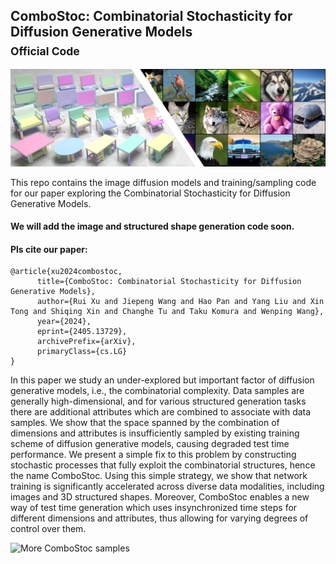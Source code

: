 ## ComboStoc: Combinatorial Stochasticity for Diffusion Generative Models<br><sub>Official Code</sub>



![ComboStoc samples](visuals/teaser.png)

This repo contains the image diffusion models and training/sampling code for our paper exploring 
the Combinatorial Stochasticity for Diffusion Generative Models. 

#### We will add the image and structured shape generation code soon.

#### Pls cite our paper:
```
@article{xu2024combostoc,
      title={ComboStoc: Combinatorial Stochasticity for Diffusion Generative Models}, 
      author={Rui Xu and Jiepeng Wang and Hao Pan and Yang Liu and Xin Tong and Shiqing Xin and Changhe Tu and Taku Komura and Wenping Wang},
      year={2024},
      eprint={2405.13729},
      archivePrefix={arXiv},
      primaryClass={cs.LG}
}
```



In this paper we study an under-explored but important factor of diffusion generative models, i.e., the combinatorial complexity. 
Data samples are generally high-dimensional, and for various structured generation tasks there are additional attributes which are combined to associate with data samples.
We show that the space spanned by the combination of dimensions and attributes is insufficiently sampled by existing training scheme of diffusion generative models, causing degraded test time performance.
We present a simple fix to this problem by constructing stochastic processes that fully exploit the combinatorial structures, hence the name ComboStoc.
Using this simple strategy, we show that network training is significantly accelerated across diverse data modalities, including images and 3D structured shapes.
Moreover, ComboStoc enables a new way of test time generation which uses insynchronized time steps for different dimensions and attributes, thus allowing for varying degrees of control over them.


![More ComboStoc samples](visuals/yingwu.drawio.png)






